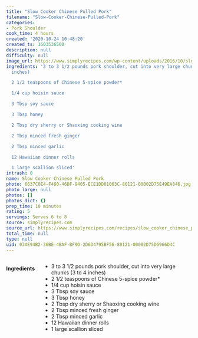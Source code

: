 ```yaml
---
title: "Slow Cooker Chinese Pulled Pork"
filename: "Slow-Cooker-Chinese-Pulled-Pork"
categories:
- Pork Shoulder
cook_time: 4 hours
created: '2020-10-24 10:48:20'
created_ts: 1603536500
description: null
difficulty: null
image_url: https://www.simplyrecipes.com/wp-content/uploads/2016/10/slow-cooker-chinese-pulled-pork-vertical-a-1600-600x900.jpg
ingredients: '3 to 3 1/2 pounds pork shoulder, cut into very large chunks (3 to 4
  inches)

  2 1/2 teaspoons of Chinese 5-spice powder*

  1/4 cup hoisin sauce

  3 Tbsp soy sauce

  3 Tbsp honey

  2 Tbsp dry sherry or Shaoxing cooking wine

  2 Tbsp minced fresh ginger

  2 Tbsp minced garlic

  12 Hawaiian dinner rolls

  1 large scallion sliced'
intrash: 0
name: Slow Cooker Chinese Pulled Pork
photo: 6637C0E4-F460-46DF-9405-ECE1DD01063C-80121-00002D75E49EA846.jpg
photo_large: null
photos: []
photos_dict: {}
prep_time: 10 minutes
rating: 5
servings: Serves 6 to 8
source: simplyrecipes.com
source_url: https://www.simplyrecipes.com/recipes/slow_cooker_chinese_pulled_pork/
total_time: null
type: null
uid: 03AE94B2-36BE-4BAF-BF9D-2D6D4795BF56-80121-00002D75D6966D4C
---
```

<div class="large-8 medium-7 columns" id="writeup">	</div><!-- #writeup -->
</div><!-- #row-one -->
<div class="row" id="row-two">	<div class="medium-4 small-5 columns"><h4 id="ingredients">Ingredients</h4><div class="box box-ingredients content"><ul>
<li>3 to 3 1/2 pounds pork shoulder, cut into very large chunks (3 to 4 inches)</li>
<li>2 1/2 teaspoons of Chinese 5-spice powder*</li>
<li>1/4 cup hoisin sauce</li>
<li>3 Tbsp soy sauce</li>
<li>3 Tbsp honey</li>
<li>2 Tbsp dry sherry or Shaoxing cooking wine</li>
<li>2 Tbsp minced fresh ginger</li>
<li>2 Tbsp minced garlic</li>
<li>12 Hawaiian dinner rolls</li>
<li>1 large scallion sliced</li>
</ul>
</div>	</div>	<div class="medium-6 small-7 columns">	</div>